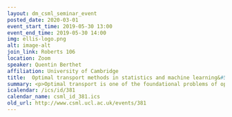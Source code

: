 ```yaml
---
layout: dm_csml_seminar_event
posted_date: 2020-03-01
event_start_time: 2019-05-30 13:00
event_end_time: 2019-05-30 14:00
img: ellis-logo.png
alt: image-alt
join_link: Roberts 106
location: Zoom
speaker: Quentin Berthet
affiliation: University of Cambridge
title:  Optimal transport methods in statistics and machine learning&#58; theory and applications
summary: <p>Optimal transport is one of the foundational problems of optimization, and a very important topic in analysis. It asks how one can transport mass with a given measure to have another measure, with minimal global transport cost. The associated Wasserstein distance is a useful tool to compare distributions, taking into account geometric properties of the data.<br/>In this presentation, I will talk about two recent projects on this topic. In the first one, we propose a novel approach for unsupervised embedding alignment, and show applications to natural language processing. It is based on a new approach for Wasserstein loss minimization (joint work with E. Grave and A. Joulin, AISTATS 2019). In the second one, we provide new methods and guarantees for estimation of distributions with smooth densities, in Wasserstein distance. We show that these tools, inspired by techniques in nonparametric statistics, yield information-theoretic optimal results. We also develop ideas to handle our proposed estimators in a computationally efficient manner, and explore some of the associated computational trade-offs (joint work with J. Weed, COLT 2019).<br/></p>
icalendar: /ics/id/381
calendar_name: csml_id_381.ics
old_url: http://www.csml.ucl.ac.uk/events/381
---
```

